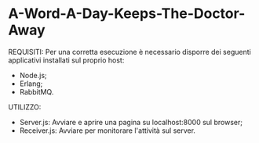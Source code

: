 # A-Word-A-Day-Keeps-The-Doctor-Away

REQUISITI:
Per una corretta esecuzione è necessario disporre dei seguenti applicativi installati sul proprio host:
- Node.js;
- Erlang;
- RabbitMQ.

UTILIZZO:
- Server.js: Avviare e aprire una pagina su localhost:8000 sul browser;
- Receiver.js: Avviare per monitorare l'attività sul server.
